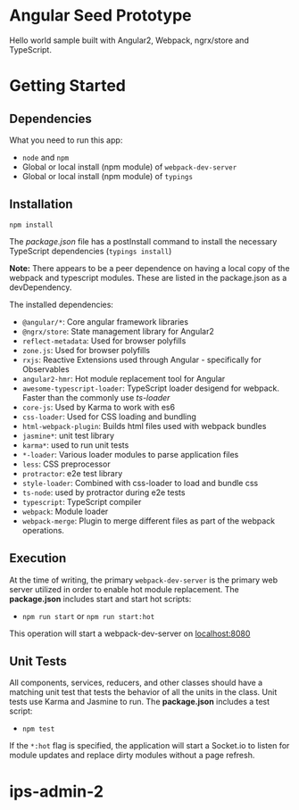# Angular Seed Prototype

Hello world sample built with Angular2, Webpack, ngrx/store and TypeScript.

# Getting Started
## Dependencies
What you need to run this app:

 * `node` and `npm`
 * Global or local install (npm module) of `webpack-dev-server`
 * Global or local install (npm module) of `typings`

## Installation

`npm install`

The _package.json_ file has a postInstall command to install the necessary TypeScript dependencies (`typings install`)

**Note:** There appears to be a peer dependence on having a local copy of the webpack and typescript modules.  These are listed in the package.json as a devDependency.

The installed dependencies:

* `@angular/*`: Core angular framework libraries
* `@ngrx/store`: State management library for Angular2
* `reflect-metadata`: Used for browser polyfills
* `zone.js`: Used for browser polyfills
* `rxjs`: Reactive Extensions used through Angular - specifically for Observables
* `angular2-hmr`: Hot module replacement tool for Angular
* `awesome-typescript-loader`: TypeScript loader desigend for webpack.  Faster than the commonly use *ts-loader*
* `core-js`: Used by Karma to work with es6
* `css-loader`: Used for CSS loading and bundling
* `html-webpack-plugin`: Builds html files used with webpack bundles
* `jasmine*`: unit test library
* `karma*`: used to run unit tests
* `*-loader`: Various loader modules to parse application files
* `less`: CSS preprocessor
* `protractor`: e2e test library
* `style-loader`: Combined with css-loader to load and bundle css
* `ts-node`: used by protractor during e2e tests
* `typescript`: TypeScript compiler
* `webpack`: Module loader
* `webpack-merge`: Plugin to merge different files as part of the webpack operations.

## Execution

At the time of writing, the primary `webpack-dev-server` is the primary web server utilized in order to enable hot module replacement.  The **package.json** includes start and start hot scripts:

* `npm run start` or `npm run start:hot`

This operation will start a webpack-dev-server on [localhost:8080](http://localhost:8080)

## Unit Tests

All components, services, reducers, and other classes should have a matching unit test that tests the behavior of all the units in the class. Unit tests use Karma and Jasmine to run.  The **package.json** includes a test script:

* `npm test`

If the `*:hot` flag is specified, the application will start a Socket.io to listen for module updates and replace dirty modules without a page refresh.
# ips-admin-2
